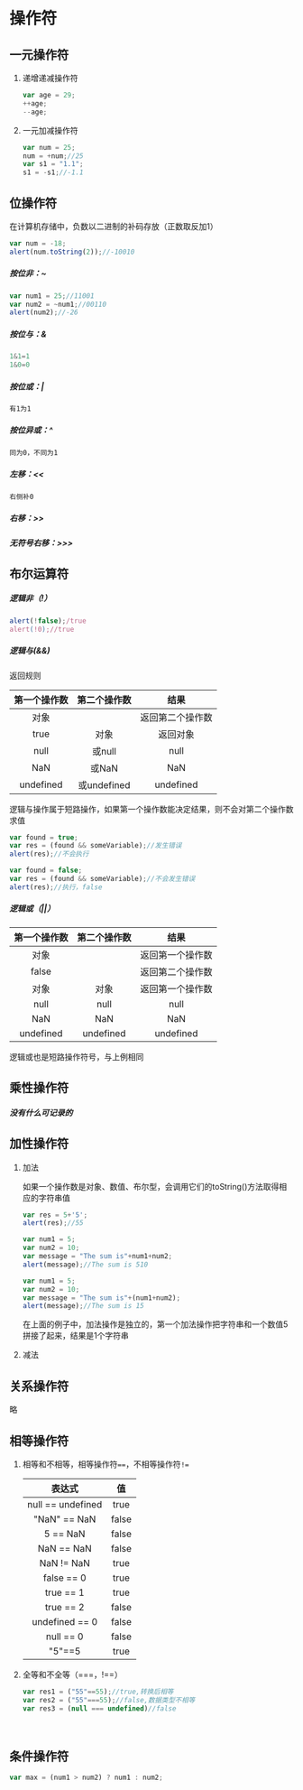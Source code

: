 # 操作符

## 一元操作符

1. 递增递减操作符

   ```javascript
   var age = 29;
   ++age;
   --age;
   ```

2. 一元加减操作符

   ```javascript
   var num = 25;
   num = +num;//25
   var s1 = "1.1";
   s1 = -s1;//-1.1
   ```

## 位操作符

在计算机存储中，负数以二进制的补码存放（正数取反加1）

```javascript
var num = -18;
alert(num.toString(2));//-10010
```

##### 按位非：~

```javascript
var num1 = 25;//11001
var num2 = ~num1;//00110
alert(num2);//-26
```

##### 按位与：&

```javascript
1&1=1
1&0=0
```

##### 按位或：|

```javascript
有1为1
```

##### 按位异或：^

```javascript
同为0，不同为1
```

##### 左移：<<

```javascript
右侧补0
```

##### 右移：>>

##### 无符号右移：>>>



## 布尔运算符

##### 逻辑非（!）

```javascript
alert(!false);/true
alert(!0);//true
```

##### 逻辑与(&&)

返回规则

|  第一个操作数   |   第二个操作数   |    结果     |
| :-------: | :--------: | :-------: |
|    对象     |            | 返回第二个操作数  |
|   true    |     对象     |   返回对象    |
|   null    |   或null    |   null    |
|    NaN    |    或NaN    |    NaN    |
| undefined | 或undefined | undefined |

逻辑与操作属于短路操作，如果第一个操作数能决定结果，则不会对第二个操作数求值

```javascript
var found = true;
var res = (found && someVariable);//发生错误
alert(res);//不会执行

var found = false;
var res = (found && someVariable);//不会发生错误
alert(res);//执行，false
```

##### 逻辑或（||）

|  第一个操作数   |  第二个操作数   |    结果     |
| :-------: | :-------: | :-------: |
|    对象     |           | 返回第一个操作数  |
|   false   |           | 返回第二个操作数  |
|    对象     |    对象     | 返回第一个操作数  |
|   null    |   null    |   null    |
|    NaN    |    NaN    |    NaN    |
| undefined | undefined | undefined |

逻辑或也是短路操作符号，与上例相同



## 乘性操作符

##### 没有什么可记录的



## 加性操作符

1. 加法

   如果一个操作数是对象、数值、布尔型，会调用它们的toString()方法取得相应的字符串值

   ```javascript
   var res = 5+'5';
   alert(res);//55

   var num1 = 5;
   var num2 = 10;
   var message = "The sum is"+num1+num2;
   alert(message);//The sum is 510

   var num1 = 5;
   var num2 = 10;
   var message = "The sum is"+(num1+num2);
   alert(message);//The sum is 15
   ```

   在上面的例子中，加法操作是独立的，第一个加法操作把字符串和一个数值5拼接了起来，结果是1个字符串

2. 减法



## 关系操作符

略



## 相等操作符

1. 相等和不相等，相等操作符`==`，不相等操作符`!=`

   |        表达式        |   值   |
   | :---------------: | :---: |
   | null == undefined | true  |
   |   "NaN" == NaN    | false |
   |     5 == NaN      | false |
   |    NaN == NaN     | false |
   |    NaN != NaN     | true  |
   |    false == 0     | true  |
   |     true == 1     | true  |
   |     true == 2     | false |
   |  undefined == 0   | false |
   |     null == 0     | false |
   |      "5"==5       | true  |

2. 全等和不全等（===，!==）

   ```javascript
   var res1 = ("55"==55);//true,转换后相等
   var res2 = ("55"===55);//false,数据类型不相等
   var res3 = (null === undefined)//false
   ```

   ​

## 条件操作符

```javascript
var max = (num1 > num2) ? num1 : num2;
```





####  